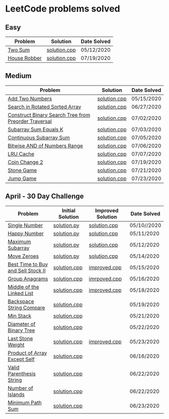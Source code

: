 # LeetCode problems solved

## Easy

| Problem                 | Solution                | Date Solved |
| ----------------------- | ----------------------- | ----------- |
| [Two Sum][twosum1]      | [solution.cpp][twosum2] | 05/12/2020  |
| [House Robber][robber1] | [solution.cpp][robber2] | 07/19/2020  |

## Medium

| Problem                                                      | Solution                       | Date Solved |
| ------------------------------------------------------------ | ------------------------------ | ----------- |
| [Add Two Numbers][addtwonumbers1]                            | [solution.cpp][addtwonumbers2] | 05/15/2020  |
| [Search in Rotated Sorted Array][rotatedarr1]                | [solution.cpp][rotatedarr2]    | 06/27/2020  |
| [Construct Binary Search Tree from Preorder Traversal][bst1] | [solution.cpp][bst2]           | 07/02/2020  |
| [Subarray Sum Equals K][subarray1]                           | [solution.cpp][subarray2]      | 07/03/2020  |
| [Continuous Subarray Sum][subarraysum1]                      | [solution.cpp][subarraysum2]   | 07/05/2020  |
| [Bitwise AND of Numbers Range][bitwiseand1]                  | [solution.cpp][bitwiseand2]    | 07/06/2020  |
| [LRU Cache][lrucache1]                                       | [solution.cpp][lrucache2]      | 07/07/2020  |
| [Coin Change 2][coinchange1]                                 | [solution.cpp][coinchange2]    | 07/19/2020  |
| [Stone Game][stonegame1]                                     | [solution.cpp][stonegame2]     | 07/21/2020  |
| [Jump Game][jumpgame1]                                       | [solution.cpp][jumpgame2]      | 07/23/2020  |

## April - 30 Day Challenge

| Problem                                              | Initial Solution                    | Improved Solution                | Date Solved |
| ---------------------------------------------------- | ----------------------------------- | -------------------------------- | ----------- |
| [Single Number][singlenumber1]                       | [solution.py][singlenumber2]        | [solution.cpp][singlenumber3]    | 05/10//2020 |
| [Happy Number][happynumber1]                         | [solution.py][happynumber2]         | [solution.cpp][happynumber3]     | 05/11/2020  |
| [Maximum Subarray][maxsubarray1]                     | [solution.py][maxsubarray2]         | [solution.cpp][maxsubarray3]     | 05/12/2020  |
| [Move Zeroes][movezeroes1]                           | [solution.py][movezeroes2]          | [solution.cpp][movezeroes3]      | 05/14/2020  |
| [Best Time to Buy and Sell Stock II][buysellstocks1] | [solution.cpp][buysellstocks2]      | [improved.cpp][buysellstocks3]   | 05/15/2020  |
| [Group Anagrams][groupanagrams1]                     | [solution.cpp][groupanagrams2]      | [imrpoved.cpp][groupanagrams3]   | 05/16/2020  |
| [Middle of the Linked List][middlell1]               | [solution.cpp][middlell2]           | [improved.cpp][middlell3]        | 05/18/2020  |
| [Backspace String Compare][stringcompare1]           | [solution.cpp][stringcompare2]      |                                  | 05/19/2020  |
| [Min Stack][minstack1]                               | [solution.cpp][minstack2]           |                                  | 05/21/2020  |
| [Diameter of Binary Tree][diameterbinarytree1]       | [solution.cpp][diameterbinarytree2] |                                  | 05/22/2020  |
| [Last Stone Weight][laststoneweight1]                | [solution.cpp][laststoneweight2]    | [improved.cpp][laststoneweight3] | 05/23/2020  |
| [Product of Array Except Self][prodarray1]           | [solution.cpp][prodarray2]          |                                  | 06/16/2020  |
| [Valid Parenthesis String][parenthesisstring1]       | [solution.cpp][parenthesisstring2]  |                                  | 06/22/2020  |
| [Number of Islands][numberofislands1]                | [solution.cpp][numberofislands2]    |                                  | 06/22/2020  |
| [Minimum Path Sum][minpathsum1]                      | [solution.cpp][minpathsum2]         |                                  | 06/23/2020  |

[singlenumber1]: https://leetcode.com/explore/challenge/card/30-day-leetcoding-challenge/528/week-1/3283/
[singlenumber2]: ./April/SingleNumber/solution.py
[singlenumber3]: ./April/SingleNumber/solution.cpp
[happynumber1]: https://leetcode.com/explore/challenge/card/30-day-leetcoding-challenge/528/week-1/3284/
[happynumber2]: ./April/HappyNumber/solution.py
[happynumber3]: ./April/HappyNumber/solution.cpp
[twosum1]: https://leetcode.com/problems/two-sum/
[twosum2]: ./Easy/TwoSum/solution.cpp
[maxsubarray1]: https://leetcode.com/explore/challenge/card/30-day-leetcoding-challenge/528/week-1/3285/
[maxsubarray2]: ./April/MaxSubarray/solution.py
[maxsubarray3]: ./April/MaxSubarray/solution.cpp
[movezeroes1]: https://leetcode.com/explore/challenge/card/30-day-leetcoding-challenge/528/week-1/3286/
[movezeroes2]: ./April/MoveZeroes/solution.py
[movezeroes3]: ./April/MoveZeroes/solution.cpp
[addtwonumbers1]: https://leetcode.com/problems/add-two-numbers/
[addtwonumbers2]: ./Medium/AddTwoNumbers/solution.cpp
[buysellstocks1]: https://leetcode.com/explore/challenge/card/30-day-leetcoding-challenge/528/week-1/3287/
[buysellstocks2]: ./April/BuyAndSellStocks/solution.cpp
[buysellstocks3]: ./April/BuyAndSellStocks/improved.cpp
[groupanagrams1]: https://leetcode.com/explore/challenge/card/30-day-leetcoding-challenge/528/week-1/3288/
[groupanagrams2]: ./April/GroupAnagrams/solution.cpp
[groupanagrams3]: ./April/GroupAnagrams/improved.cpp
[middlell1]: https://leetcode.com/explore/challenge/card/30-day-leetcoding-challenge/529/week-2/3290/
[middlell2]: ./April/MiddleOfLinkedList/solution.cpp
[middlell3]: ./April/MiddleOfLinkedList/improved.cpp
[stringcompare1]: https://leetcode.com/explore/challenge/card/30-day-leetcoding-challenge/529/week-2/3291/
[stringcompare2]: ./April/BackspaceStringCompare/solution.cpp
[minstack1]: https://leetcode.com/explore/challenge/card/30-day-leetcoding-challenge/529/week-2/3292/
[minstack2]: ./April/MinStack/solution.cpp
[diameterbinarytree1]: https://leetcode.com/explore/challenge/card/30-day-leetcoding-challenge/529/week-2/3293/
[diameterbinarytree2]: ./April/DiameterOfBinaryTree/solution.cpp
[laststoneweight1]: https://leetcode.com/explore/challenge/card/30-day-leetcoding-challenge/529/week-2/3297/
[laststoneweight2]: ./April/LastStoneWeight/solution.cpp
[laststoneweight3]: ./April/LastStoneWeight/improved.cpp
[prodarray1]: https://leetcode.com/explore/challenge/card/30-day-leetcoding-challenge/530/week-3/3300/
[prodarray2]: ./April/ProductOfArrayExceptSelf/solution.cpp
[parenthesisstring1]: https://leetcode.com/explore/challenge/card/30-day-leetcoding-challenge/530/week-3/3301/
[parenthesisstring2]: ./April/ValidParenthesisString/solution.cpp
[numberofislands1]: https://leetcode.com/explore/challenge/card/30-day-leetcoding-challenge/530/week-3/3302/
[numberofislands2]: ./April/NumberOfIslands/solution.cpp
[minpathsum1]: https://leetcode.com/explore/challenge/card/30-day-leetcoding-challenge/530/week-3/3303/
[minpathsum2]: ./April/MinimumPathSum/solution.cpp
[rotatedarr1]: https://leetcode.com/problems/search-in-rotated-sorted-array/
[rotatedarr2]: ./Medium/SearchInRotatedSortedArray/solution.cpp
[bst1]: https://leetcode.com/problems/construct-binary-search-tree-from-preorder-traversal/
[bst2]: ./Medium/BinarySearchTree/solution.cpp
[subarray1]: https://leetcode.com/problems/subarray-sum-equals-k/
[subarray2]: ./Medium/SubarraySumEqualsK/solution.cpp
[subarraysum1]: https://leetcode.com/problems/continuous-subarray-sum/
[subarraysum2]: ./Medium/ContinousSubarraySum/solution.cpp
[bitwiseand1]: https://leetcode.com/problems/bitwise-and-of-numbers-range/
[bitwiseand2]: ./Medium/BitwiseAnd/solution.cpp
[lrucache1]: https://leetcode.com/problems/lru-cache/
[lrucache2]: ./Medium/LRUCache/solution.cpp
[robber1]: https://leetcode.com/problems/house-robber/
[robber2]: ./Easy/HouseRobber/solution.cpp
[coinchange1]: https://leetcode.com/problems/coin-change-2/
[coinchange2]: ./Medium/CoinChange2/solution.cpp
[stonegame1]: https://leetcode.com/problems/stone-game
[stonegame2]: ./Medium/StoneGame/solution.cpp
[jumpgame1]: https://leetcode.com/problems/jump-game/
[jumpgame2]: ./Medium/JumpGame/solution.cpp
